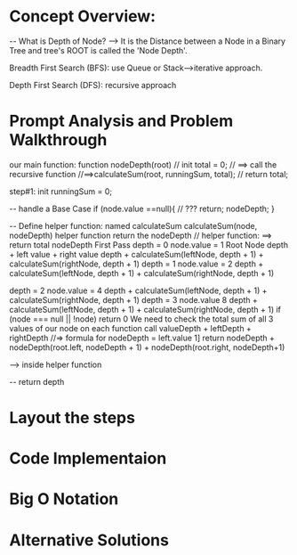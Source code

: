 # Concept Overview:

-- What is Depth of Node?
--> It is the Distance between a Node in a Binary Tree and tree's ROOT is called the 'Node Depth'.

Breadth First Search (BFS): use Queue or Stack-->iterative approach.

Depth First Search (DFS): recursive approach

# Prompt Analysis and Problem Walkthrough

our main function:
function nodeDepth(root)
// init total = 0;
// ==> call the recursive function
//==>calculateSum(root, runningSum, total);
// return total;

step#1: init runningSum = 0;

-- handle a Base Case
if (node.value ==null){
// ??? return; nodeDepth;
}

-- Define helper function: named calculateSum
calculateSum(node, nodeDepth)
helper function return the nodeDepth
// helper function: ==> return
total nodeDepth
First Pass
depth = 0
node.value = 1
Root Node depth + left value + right value
depth + calculateSum(leftNode, depth + 1) + calculateSum(rightNode, depth + 1)
depth = 1
node.value = 2
depth + calculateSum(leftNode, depth + 1) + calculateSum(rightNode, depth + 1)

depth = 2
node.value = 4
depth + calculateSum(leftNode, depth + 1) + calculateSum(rightNode, depth + 1)
depth = 3
node.value 8
depth + calculateSum(leftNode, depth + 1) + calculateSum(rightNode, depth + 1)
if (node === null || !node) return 0
We need to check the total sum of all 3 values of our node on each function call
valueDepth + leftDepth + rightDepth
//=> formula for nodeDepth = left.value
1] return nodeDepth + nodeDepth(root.left, nodeDepth + 1) + nodeDepth(root.right, nodeDepth+1)

--> inside helper function

-- return depth

# Layout the steps

# Code Implementaion

# Big O Notation

# Alternative Solutions
